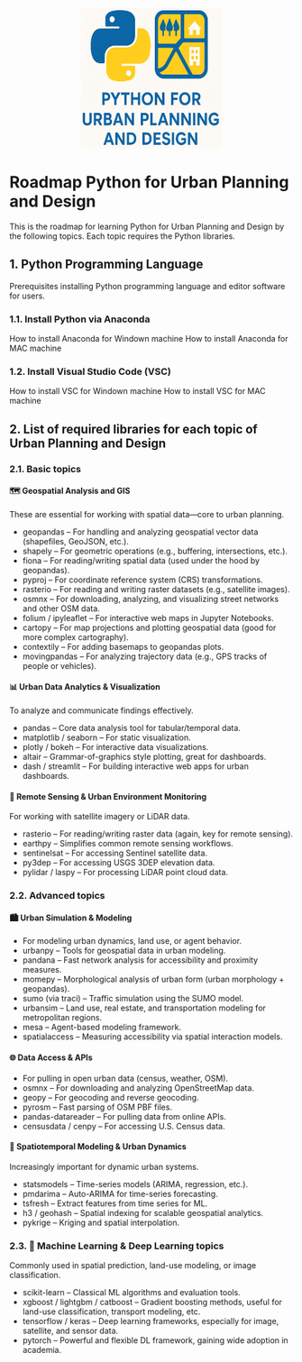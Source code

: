 <p align="center">
<img src="https://github.com/ngocthienle/Roadmap-Python-for-Urban-Planning-and-Design/blob/main/images/Python4UPD_Logo.png" alt="Python4UPD" width="250" height="250">
</p>

# Roadmap Python for Urban Planning and Design
This is the roadmap for learning Python for Urban Planning and Design by the following topics. Each topic requires the Python libraries.
## 1. Python Programming Language
Prerequisites installing Python programming language and editor software for users.
### 1.1. Install Python via Anaconda
How to install Anaconda for Windown machine
How to install Anaconda for MAC machine
### 1.2. Install Visual Studio Code (VSC)
How to install VSC for Windown machine
How to install VSC for MAC machine
## 2. List of required libraries for each topic of Urban Planning and Design
### 2.1. Basic topics

#### 🗺️ Geospatial Analysis and GIS
These are essential for working with spatial data—core to urban planning.
- geopandas – For handling and analyzing geospatial vector data (shapefiles, GeoJSON, etc.).
- shapely – For geometric operations (e.g., buffering, intersections, etc.).
- fiona – For reading/writing spatial data (used under the hood by geopandas).
- pyproj – For coordinate reference system (CRS) transformations.
- rasterio – For reading and writing raster datasets (e.g., satellite images).
- osmnx – For downloading, analyzing, and visualizing street networks and other OSM data.
- folium / ipyleaflet – For interactive web maps in Jupyter Notebooks.
- cartopy – For map projections and plotting geospatial data (good for more complex cartography).
- contextily – For adding basemaps to geopandas plots.
- movingpandas – For analyzing trajectory data (e.g., GPS tracks of people or vehicles).

#### 📊 Urban Data Analytics & Visualization
To analyze and communicate findings effectively.
- pandas – Core data analysis tool for tabular/temporal data.
- matplotlib / seaborn – For static visualization.
- plotly / bokeh – For interactive data visualizations.
- altair – Grammar-of-graphics style plotting, great for dashboards.
- dash / streamlit – For building interactive web apps for urban dashboards.

#### 🌳 Remote Sensing & Urban Environment Monitoring
For working with satellite imagery or LiDAR data.
- rasterio – For reading/writing raster data (again, key for remote sensing).
- earthpy – Simplifies common remote sensing workflows.
- sentinelsat – For accessing Sentinel satellite data.
- py3dep – For accessing USGS 3DEP elevation data.
- pylidar / laspy – For processing LiDAR point cloud data.

### 2.2. Advanced topics
#### 🏙️ Urban Simulation & Modeling
- For modeling urban dynamics, land use, or agent behavior.
- urbanpy – Tools for geospatial data in urban modeling.
- pandana – Fast network analysis for accessibility and proximity measures.
- momepy – Morphological analysis of urban form (urban morphology + geopandas).
- sumo (via traci) – Traffic simulation using the SUMO model.
- urbansim – Land use, real estate, and transportation modeling for metropolitan regions.
- mesa – Agent-based modeling framework.
- spatialaccess – Measuring accessibility via spatial interaction models.

#### 🌐 Data Access & APIs
- For pulling in open urban data (census, weather, OSM).
- osmnx – For downloading and analyzing OpenStreetMap data.
- geopy – For geocoding and reverse geocoding.
- pyrosm – Fast parsing of OSM PBF files.
- pandas-datareader – For pulling data from online APIs.
- censusdata / cenpy – For accessing U.S. Census data.

#### 🔄 Spatiotemporal Modeling & Urban Dynamics
Increasingly important for dynamic urban systems.
- statsmodels – Time-series models (ARIMA, regression, etc.).
- pmdarima – Auto-ARIMA for time-series forecasting.
- tsfresh – Extract features from time series for ML.
- h3 / geohash – Spatial indexing for scalable geospatial analytics.
- pykrige – Kriging and spatial interpolation.

### 2.3. 🧠 Machine Learning & Deep Learning topics
Commonly used in spatial prediction, land-use modeling, or image classification.
- scikit-learn – Classical ML algorithms and evaluation tools.
- xgboost / lightgbm / catboost – Gradient boosting methods, useful for land-use classification, transport modeling, etc.
- tensorflow / keras – Deep learning frameworks, especially for image, satellite, and sensor data.
- pytorch – Powerful and flexible DL framework, gaining wide adoption in academia.
